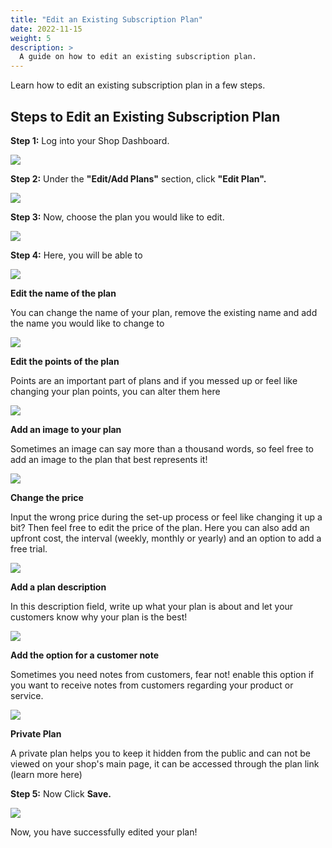 ```yaml
---
title: "Edit an Existing Subscription Plan"
date: 2022-11-15
weight: 5
description: >
  A guide on how to edit an existing subscription plan.
---
```


Learn how to edit an existing subscription plan in a few steps.

## Steps to Edit an Existing Subscription Plan

**Step 1:** Log into your Shop Dashboard.

![](https://subscribie.co.uk/blog/content/images/size/w1000/2022/11/image-48.png)

**Step 2:** Under the **"Edit/Add Plans"** section, click **"Edit Plan".**

![](https://subscribie.co.uk/blog/content/images/size/w1000/2022/11/image-49.png)

**Step 3:** Now, choose the plan you would like to edit.

![](https://subscribie.co.uk/blog/content/images/size/w1000/2022/11/image-50.png)

**Step 4:** Here, you will be able to

![](https://subscribie.co.uk/blog/content/images/2022/11/image-51.png)

**Edit the name of the plan**

You can change the name of your plan, remove the existing name and add the name you would like to change to

![](https://subscribie.co.uk/blog/content/images/2022/11/image-52.png)

**Edit the points of the plan**

Points are an important part of plans and if you messed up or feel like changing your plan points, you can alter them here

![](https://subscribie.co.uk/blog/content/images/2022/11/image-53.png)

**Add an image to your plan**

Sometimes an image can say more than a thousand words, so feel free to add an image to the plan that best represents it!

![](https://subscribie.co.uk/blog/content/images/2022/11/image-54.png)

**Change the price**

Input the wrong price during the set-up process or feel like changing it up a bit? Then feel free to edit the price of the plan. Here you can also add an upfront cost, the interval (weekly, monthly or yearly) and an option to add a free trial.

![](https://subscribie.co.uk/blog/content/images/2022/11/image-55.png)

**Add a plan description**

In this description field, write up what your plan is about and let your customers know why your plan is the best!

![](https://subscribie.co.uk/blog/content/images/2022/11/image-56.png)

**Add the option for a customer note**

Sometimes you need notes from customers, fear not! enable this option if you want to receive notes from customers regarding your product or service.

![](https://subscribie.co.uk/blog/content/images/2022/11/image-57.png)

**Private Plan**

A private plan helps you to keep it hidden from the public and can not be viewed on your shop's main page, it can be accessed through the plan link (learn more here)


**Step 5:** Now Click **Save.** 

![](https://subscribie.co.uk/blog/content/images/size/w1000/2022/11/image-58.png)

Now, you have successfully edited your plan!